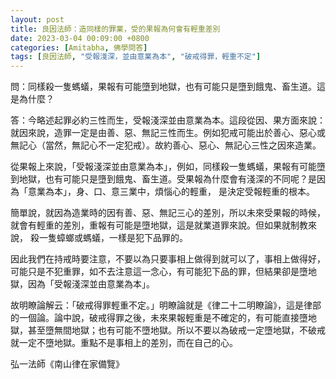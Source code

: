 ```yaml
---
layout: post
title: 良因法師：造同樣的罪業，受的果報為何會有輕重差別
date: 2023-03-04 00:09:00 +0800
categories: [Amitabha, 佛學問答]
tags: [良因法師, "受報淺深，並由意業為本", "破戒得罪，輕重不定"]
---
```


問：同樣殺一隻螞蟻，果報有可能墮到地獄，也有可能只是墮到餓鬼、畜生道。這是為什麼？

答：今略述起罪必約三性而生，受報淺深並由意業為本。這段從因、果方面來說：就因來說，造罪一定是由善、惡、無記三性而生。例如犯戒可能出於善心、惡心或無記心（當然，無記心不一定犯戒）。故約善心、惡心、無記心三性之因來造業。

從果報上來說，「受報淺深並由意業為本」，例如，同樣殺一隻螞蟻，果報有可能墮到地獄，也有可能只是墮到餓鬼、畜生道。受果報為什麼會有淺深的不同呢？是因為「意業為本」，身、口、意三業中，煩惱心的輕重， 是決定受報輕重的根本。

簡單說，就因為造業時的因有善、惡、無記三心的差別，所以未來受果報的時候，就會有輕重的差別，重報有可能是墮地獄，這是就業道罪來說。但如果就制教來說， 殺一隻蟑螂或螞蟻，一樣是犯下品罪的。

因此我們在持戒時要注意，不要以為只要事相上做得到就可以了，事相上做得好，可能只是不犯重罪，如不去注意這一念心，有可能犯下品的罪，但結果卻是墮地獄，因為「受報淺深並由意業為本」。

故明瞭論解云：「破戒得罪輕重不定。」明瞭論就是《律二十二明瞭論》，這是律部的一個論。論中說，破戒得罪之後，未來果報輕重是不確定的，有可能直接墮地獄，甚至墮無間地獄；也有可能不墮地獄。所以不要以為破戒一定墮地獄，不破戒就一定不墮地獄。重點不是事相上的差別，而在自己的心。

弘一法師《南山律在家備覽》